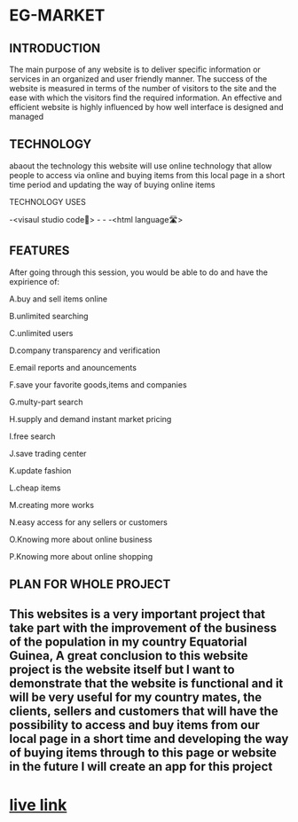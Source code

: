 # EG-MARKET
 
## INTRODUCTION
 
 
The main purpose of any website is to deliver specific
information or services in an organized and user friendly
manner. The success of the website is measured in terms of
the number of visitors to the site and the ease with which the
visitors find the required information. An effective and efficient
website is highly influenced by how well interface is designed
and managed

##

## TECHNOLOGY

abaout the technology this website will use online technology that allow people to access via online and buying items from this local page in a short time period and updating the way of buying online items

TECHNOLOGY USES

-<visaul studio code🌌>
-<css>
-<javascritp>
-<html language🛣>
<google chrome>
 <github>
  
  ## 

## FEATURES


After going through this session, you would be able to do and have the expirience of:

A.buy and sell items online

B.unlimited searching

C.unlimited users

D.company transparency and verification

E.email reports and anouncements

F.save your favorite  goods,items and companies

G.multy-part search

H.supply and demand instant market pricing

I.free search

J.save trading center

K.update fashion

L.cheap items

M.creating more works 

N.easy access for any sellers or customers
 
O.Knowing more about online business 

P.Knowing more about online shopping

## 

## PLAN FOR WHOLE PROJECT
 
  ## This websites is a very important project  that take part with the improvement of the business of the population in my country Equatorial Guinea, A great conclusion to this  website project is the website itself but I want to  demonstrate that the website is functional and it will be very useful for my country mates, the clients, sellers and customers  that will have the possibility to access and buy items from our local page in a short time and developing the way of buying items through to this page or website in the future I will create an app for this project

##  


<h1><a href="https://freddy2017070092.github.io/EGMARKET/">live link<a></h1>
